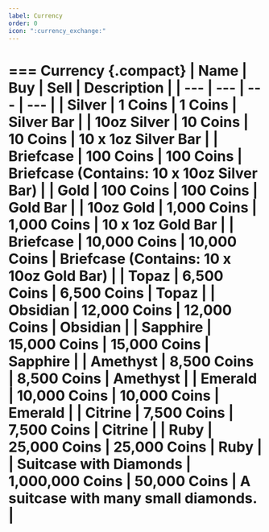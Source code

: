 ```yaml
---
label: Currency
order: 0
icon: ":currency_exchange:"
---
```


=== Currency
{.compact}
| Name | Buy | Sell | Description |
| --- | --- | --- | --- |
| Silver | 1 Coins | 1 Coins | Silver Bar |
| 10oz Silver | 10 Coins | 10 Coins | 10 x 1oz Silver Bar |
| Briefcase | 100 Coins | 100 Coins | Briefcase (Contains: 10 x 10oz Silver Bar) |
| Gold | 100 Coins | 100 Coins | Gold Bar |
| 10oz Gold | 1,000 Coins | 1,000 Coins | 10 x 1oz Gold Bar |
| Briefcase | 10,000 Coins | 10,000 Coins | Briefcase (Contains: 10 x 10oz Gold Bar) |
| Topaz | 6,500 Coins | 6,500 Coins | Topaz |
| Obsidian | 12,000 Coins | 12,000 Coins | Obsidian |
| Sapphire | 15,000 Coins | 15,000 Coins | Sapphire |
| Amethyst | 8,500 Coins | 8,500 Coins | Amethyst |
| Emerald | 10,000 Coins | 10,000 Coins | Emerald |
| Citrine | 7,500 Coins | 7,500 Coins | Citrine |
| Ruby | 25,000 Coins | 25,000 Coins | Ruby |
| Suitcase with Diamonds | 1,000,000 Coins | 50,000 Coins | A suitcase with many small diamonds. |
===